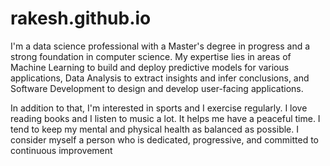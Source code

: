 # rakesh.github.io

I'm a data science professional with a Master's degree in progress and a strong foundation in computer science. My expertise lies in areas of 
Machine Learning to build and deploy predictive models for various applications, Data Analysis to extract insights and infer conclusions, and Software Development to design and develop user-facing applications.

In addition to that, I'm interested in sports and I exercise regularly. I love reading books and I listen to music a lot. It helps me have a peaceful time. I tend to keep my mental and physical health as balanced as possible. I consider myself a person who is dedicated, progressive, and committed to continuous improvement
